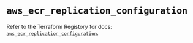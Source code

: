 # `aws_ecr_replication_configuration`

Refer to the Terraform Registory for docs: [`aws_ecr_replication_configuration`](https://www.terraform.io/docs/providers/aws/r/ecr_replication_configuration).
